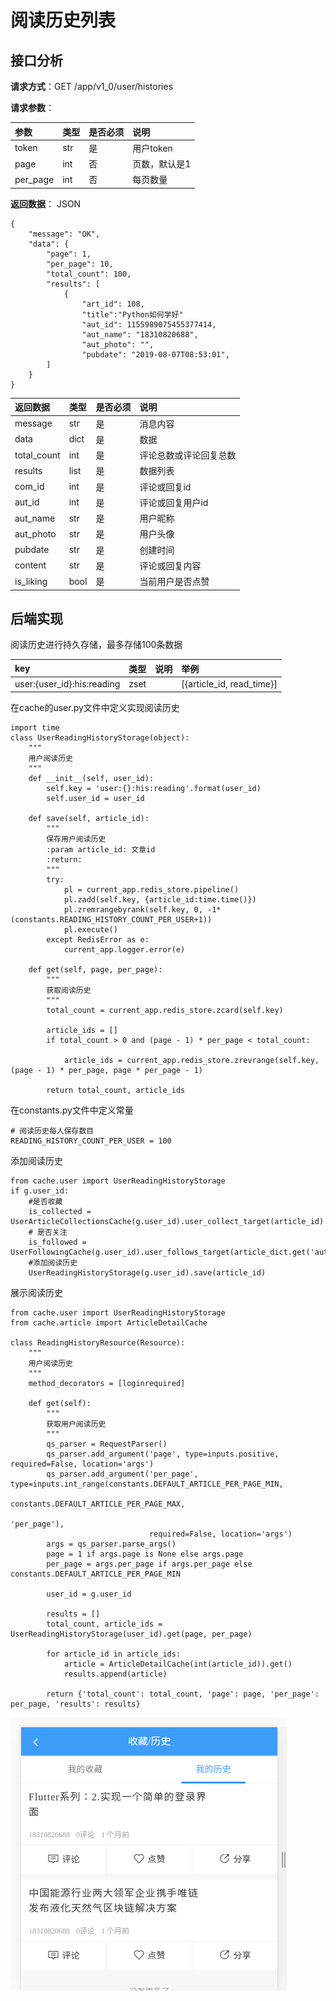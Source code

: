 # 阅读历史列表

## 接口分析

**请求方式**：GET /app/v1\_0/user/histories

**请求参数**：

| 参数 | 类型 | 是否必须 | 说明 |
| :--- | :--- | :--- | :--- |
| token | str | 是 | 用户token |
| page | int | 否 | 页数，默认是1 |
| per\_page | int | 否 | 每页数量 |

**返回数据**： JSON

```
{
    "message": "OK",
    "data": {
        "page": 1,
        "per_page": 10, 
        "total_count": 100,  
        "results": [
            {
                "art_id": 108,
                "title":"Python如何学好"
                "aut_id": 1155989075455377414,
                "aut_name": "18310820688",
                "aut_photo": "",
                "pubdate": "2019-08-07T08:53:01",
        ]
    }
}
```

| 返回数据 | 类型 | 是否必须 | 说明 |
| :--- | :--- | :--- | :--- |
| message | str | 是 | 消息内容 |
| data | dict | 是 | 数据 |
| total\_count | int | 是 | 评论总数或评论回复总数 |
| results | list | 是 | 数据列表 |
| com\_id | int | 是 | 评论或回复id |
| aut\_id | int | 是 | 评论或回复用户id |
| aut\_name | str | 是 | 用户昵称 |
| aut\_photo | str | 是 | 用户头像 |
| pubdate | str | 是 | 创建时间 |
| content | str | 是 | 评论或回复内容 |
| is\_liking | bool | 是 | 当前用户是否点赞 |

## 后端实现

阅读历史进行持久存储，最多存储100条数据

| key | 类型 | 说明 | 举例 |
| :--- | :--- | :--- | :--- |
| user:{user\_id}:his:reading | zset |  | \[{article\_id, read\_time}\] |

在cache的user.py文件中定义实现阅读历史

```
import time
class UserReadingHistoryStorage(object):
    """
    用户阅读历史
    """
    def __init__(self, user_id):
        self.key = 'user:{}:his:reading'.format(user_id)
        self.user_id = user_id

    def save(self, article_id):
        """
        保存用户阅读历史
        :param article_id: 文章id
        :return:
        """
        try:
            pl = current_app.redis_store.pipeline()
            pl.zadd(self.key, {article_id:time.time()})
            pl.zremrangebyrank(self.key, 0, -1*(constants.READING_HISTORY_COUNT_PER_USER+1))
            pl.execute()
        except RedisError as e:
            current_app.logger.error(e)

    def get(self, page, per_page):
        """
        获取阅读历史
        """
        total_count = current_app.redis_store.zcard(self.key)

        article_ids = []
        if total_count > 0 and (page - 1) * per_page < total_count:

            article_ids = current_app.redis_store.zrevrange(self.key, (page - 1) * per_page, page * per_page - 1)

        return total_count, article_ids
```

在constants.py文件中定义常量

```
# 阅读历史每人保存数目
READING_HISTORY_COUNT_PER_USER = 100
```

添加阅读历史

```
from cache.user import UserReadingHistoryStorage
if g.user_id:
    #是否收藏
    is_collected = UserArticleCollectionsCache(g.user_id).user_collect_target(article_id)
    # 是否关注
    is_followed = UserFollowingCache(g.user_id).user_follows_target(article_dict.get('aut_id'))
    #添加阅读历史
    UserReadingHistoryStorage(g.user_id).save(article_id)
```

展示阅读历史

```
from cache.user import UserReadingHistoryStorage
from cache.article import ArticleDetailCache

class ReadingHistoryResource(Resource):
    """
    用户阅读历史
    """
    method_decorators = [loginrequired]

    def get(self):
        """
        获取用户阅读历史
        """
        qs_parser = RequestParser()
        qs_parser.add_argument('page', type=inputs.positive, required=False, location='args')
        qs_parser.add_argument('per_page', type=inputs.int_range(constants.DEFAULT_ARTICLE_PER_PAGE_MIN,
                                                                 constants.DEFAULT_ARTICLE_PER_PAGE_MAX,
                                                                 'per_page'),
                               required=False, location='args')
        args = qs_parser.parse_args()
        page = 1 if args.page is None else args.page
        per_page = args.per_page if args.per_page else constants.DEFAULT_ARTICLE_PER_PAGE_MIN

        user_id = g.user_id

        results = []
        total_count, article_ids = UserReadingHistoryStorage(user_id).get(page, per_page)

        for article_id in article_ids:
            article = ArticleDetailCache(int(article_id)).get()
            results.append(article)

        return {'total_count': total_count, 'page': page, 'per_page': per_page, 'results': results}
```

![](/assets/历史记录.png)

